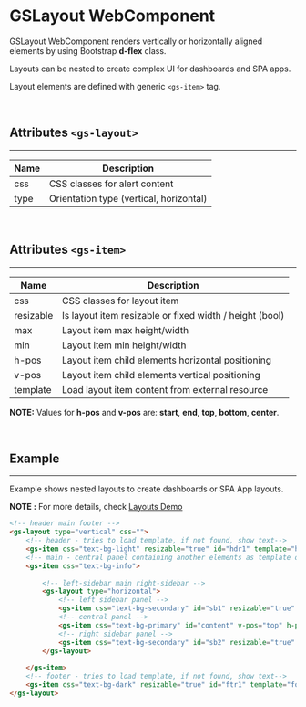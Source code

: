 # GSLayout WebComponent
 
GSLayout WebComponent renders vertically or horizontally aligned elements by using Bootstrap **d-flex** class.
 
Layouts can be nested to create complex UI for dashboards and SPA apps.
 
Layout elements are defined with generic ```<gs-item>``` tag.
 
<br>
 
## Attributes ```<gs-layout>```
---
 
| Name               | Description                                              |
|--------------------|----------------------------------------------------------|
| css                | CSS classes for alert content                            |
| type               | Orientation type (vertical, horizontal)                  |
 
<br>
 
## Attributes ```<gs-item>```
---
 
| Name               | Description                                              |
|--------------------|----------------------------------------------------------|
| css                | CSS classes for layout item                              |
| resizable          | Is layout item resizable or fixed width / height (bool)  |
| max                | Layout item max height/width                             |
| min                | Layout item min height/width                             |
| h-pos              | Layout item child elements horizontal positioning        |
| v-pos              | Layout item child elements vertical positioning          |
| template           | Load layout item content from external resource          |
 
**NOTE:**
Values for **h-pos** and **v-pos** are: **start**, **end**, **top**, **bottom**, **center**.
 
<br>
 
## Example
---
 
Example shows nested layouts to create dashboards or SPA App layouts.
 
**NOTE :**
For more details, check [Layouts Demo](../../demos/layouts/)
 
```html
<!-- header main footer -->
<gs-layout type="vertical" css="">
    <!-- header - tries to load template, if not found, show text-->
    <gs-item css="text-bg-light" resizable="true" id="hdr1" template="head" v-pos="center" h-pos="center" min="5">header</gs-item>
    <!-- main - central panel containing another elements as template or child components  -->
    <gs-item css="text-bg-info">
 
        <!-- left-sidebar main right-sidebar -->
        <gs-layout type="horizontal">
            <!-- left sidebar panel -->
            <gs-item css="text-bg-secondary" id="sb1" resizable="true" min="60" max="280" template="">left-sidebar</gs-item>
            <!-- central panel -->
            <gs-item css="text-bg-primary" id="content" v-pos="top" h-pos="center">centered data</gs-item>
            <!-- right sidebar panel -->
            <gs-item css="text-bg-secondary" id="sb2" resizable="true" min="60" max="280" template="" v-pos="top" h-pos="end">right-sidebar</gs-item>
        </gs-layout>
       
    </gs-item>
    <!-- footer - tries to load template, if not found, show text-->
    <gs-item css="text-bg-dark" resizable="true" id="ftr1" template="foot" v-pos="center" h-pos="center" min="5">footer</gs-item>
</gs-layout>
```
